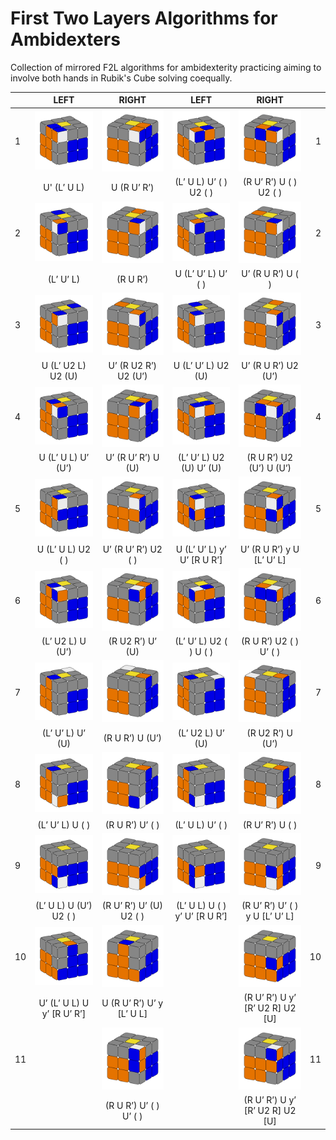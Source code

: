 # First Two Layers Algorithms for Ambidexters 

Collection of mirrored F2L algorithms for ambidexterity practicing aiming to involve both hands in Rubik's Cube solving coequally.

|    | LEFT                       | RIGHT                     | LEFT                          | RIGHT                           |    |
|:---|:--------------------------:|:-------------------------:|:-----------------------------:|:-------------------------------:|---:|
| 1  | ![1_left]                  | ![1_right]                | ![2_left]                     | ![2_right]                      | 1  |
|    | U' (L’ U L)                | U (R U’ R’)               | (L’ U L) U’ ( ) U2 ( )        | (R U’ R’) U ( ) U2 ( )          |    |
| 2  | ![3_left]                  | ![3_right]                | ![4_left]                     | ![4_right]                      | 2  |
|    | (L’ U’ L)                  | (R U R’)                  | U (L’ U’ L) U’ ( )            | U’ (R U R’) U ( )               |    |
| 3  | ![5_left]                  | ![5_right]                | ![6_left]                     | ![6_right]                      | 3  |
|    | U (L’ U2 L) U2 (U)         | U’ (R U2 R’) U2 (U’)      | U (L’ U’ L) U2 (U)            | U’ (R U R’) U2 (U’)             |    |
| 4  | ![7_left]                  | ![7_right]                | ![8_left]                     | ![8_right]                      | 4  |
|    | U (L’ U L) U’ (U’)         | U’ (R U’ R’) U (U)        | (L’ U’ L) U2 (U) U’ (U)       | (R U R’) U2 (U’) U (U’)         |    |
| 5  | ![9_left]                  | ![9_right]                | ![10_left]                    | ![10_right]                     | 5  |
|    | U (L’ U L) U2 ( )          | U’ (R U’ R’) U2 ( )       | U (L’ U’ L) y’ U’ [R U R’]    | U’ (R U R’) y U [L’ U’ L]       |    |
| 6  | ![11_left]                 | ![11_right]               | ![12_left]                    | ![12_right]                     | 6  |
|    | (L’ U2 L) U (U’)           | (R U2 R’) U’ (U)          | (L’ U’ L) U2 ( ) U ( )        | (R U R’) U2 ( ) U’ ( )          |    |
| 7  | ![13_left]                 | ![13_right]               | ![14_left]                    | ![14_right]                     | 7  |
|    | (L’ U’ L) U’ (U)           | (R U R’) U (U’)           | (L’ U2 L) U’ (U)              | (R U2 R’) U (U’)                |    |
| 8  | ![15_left]                 | ![15_right]               | ![16_left]                    | ![16_right]                     | 8  |
|    | (L’ U’ L) U ( )            | (R U R’) U’ ( )           | (L’ U L) U’ ( )               | (R U’ R’) U ( )                 |    |
| 9  | ![17_left]                 | ![17_right]               | ![18_left]                    | ![18_right]                     | 9  |
|    | (L’ U L) U (U’) U2 ( )     | (R U’ R’) U’ (U) U2 ( )   | (L’ U L) U ( ) y’ U’ [R U R’] | (R U’ R’) U’ ( ) y U [L’ U’ L]  |    |
| 10 | ![19_left]                 | ![19_right]               |                               | ![22_right]                     | 10 |
|    | U’ (L’ U L) U y’ [R U’ R’] | U (R U’ R’) U’ y [L’ U L] |                               | (R U’ R’) U y’ [R’ U2 R] U2 [U] |    |
| 11 |                            | ![20_right]               |                               | ![21_right]                     | 11 |
|    |                            | (R U R’) U’ ( ) U’ ( )    |                               | (R U’ R’) U y’ [R’ U2 R] U2 [U] |    |


[//]: # (Links to png images)
[1_left]: ./images/1_left.png "1_left image"
[1_right]: ./images/1_right.png "1_right image"
[2_left]: ./images/2_left.png "2_left image"
[2_right]: ./images/2_right.png "2_right image"
[3_left]: ./images/3_left.png "3_left image"
[3_right]: ./images/3_right.png "3_right image"
[4_left]: ./images/4_left.png "4_left image"
[4_right]: ./images/4_right.png "4_right image"
[5_left]: ./images/5_left.png "5_left image"
[5_right]: ./images/5_right.png "5_right image"
[6_left]: ./images/6_left.png "6_left image"
[6_right]: ./images/6_right.png "6_right image"
[7_left]: ./images/7_left.png "7_left image"
[7_right]: ./images/7_right.png "7_right image"
[8_left]: ./images/8_left.png "8_left image"
[8_right]: ./images/8_right.png "8_right image"
[9_left]: ./images/9_left.png "9_left image"
[9_right]: ./images/9_right.png "9_right image"
[10_left]: ./images/10_left.png "10_left image"
[10_right]: ./images/10_right.png "10_right image"
[11_left]: ./images/11_left.png "11_left image"
[11_right]: ./images/11_right.png "11_right image"
[12_left]: ./images/12_left.png "12_left image"
[12_right]: ./images/12_right.png "12_right image"
[13_left]: ./images/13_left.png "13_left image"
[13_right]: ./images/13_right.png "13_right image"
[14_left]: ./images/14_left.png "14_left image"
[14_right]: ./images/14_right.png "14_right image"
[15_left]: ./images/15_left.png "15_left image"
[15_right]: ./images/15_right.png "15_right image"
[16_left]: ./images/16_left.png "16_left image"
[16_right]: ./images/16_right.png "16_right image"
[17_left]: ./images/17_left.png "17_left image"
[17_right]: ./images/17_right.png "17_right image"
[18_left]: ./images/18_left.png "18_left image"
[18_right]: ./images/18_right.png "18_right image"
[19_left]: ./images/19_left.png "19_left image"
[19_right]: ./images/19_right.png "19_right image"
[20_right]: ./images/20_right.png "20_right image"
[21_right]: ./images/21_right.png "21_right image"
[22_right]: ./images/22_right.png "22_right image"
